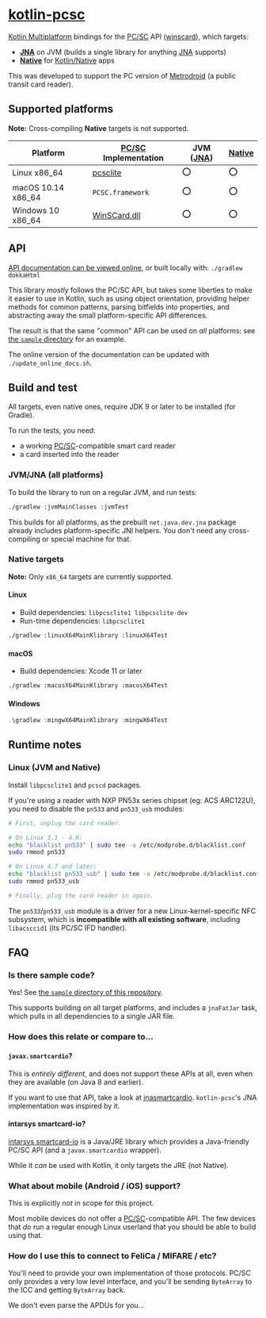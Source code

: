 # [kotlin-pcsc][]

[Kotlin Multiplatform][multi] bindings for the [PC/SC][] API ([winscard][]),
which targets:

* **[JNA][]** on JVM (builds a single library for anything [JNA][] supports)
* **[Native][]** for [Kotlin/Native][native] apps

This was developed to support the PC version of [Metrodroid][] (a public transit
card reader).

## Supported platforms

**Note:** Cross-compiling **Native** targets is not supported.

Platform           | [PC/SC][] Implementation | JVM ([JNA][]) | [Native][]
------------------ | ------------------------ | ------------- | ----------
Linux x86_64       | [pcsclite][]             | :o:           | :o:
macOS 10.14 x86_64 | `PCSC.framework`         | :o:           | :o:
Windows 10 x86_64  | [WinSCard.dll][winscard] | :o:           | :o:

## API

[API documentation can be viewed online][api-docs], or built locally with:
`./gradlew dokkaHtml`

This library _mostly_ follows the PC/SC API, but takes some liberties to make it
easier to use in Kotlin, such as using object orientation, providing helper
methods for common patterns, parsing bitfields into properties, and abstracting
away the small platform-specific API differences.

The result is that the same "common" API can be used on _all_ platforms: see
[the `sample` directory](./sample/) for an example.

The online version of the documentation can be updated with `./update_online_docs.sh`.

## Build and test

All targets, even native ones, require JDK 9 or later to be installed (for Gradle).

To run the tests, you need:

* a working [PC/SC][]-compatible smart card reader
* a card inserted into the reader

### JVM/JNA (all platforms)

To build the library to run on a regular JVM, and run tests:

```sh
./gradlew :jvmMainClasses :jvmTest
```

This builds for all platforms, as the prebuilt `net.java.dev.jna` package already includes
platform-specific JNI helpers. You don't need any cross-compiling or special machine for that.

### Native targets

**Note:** Only `x86_64` targets are currently supported.

#### Linux

* Build dependencies: `libpcsclite1 libpcsclite-dev`
* Run-time dependencies: `libpcsclite1`

```sh
./gradlew :linuxX64MainKlibrary :linuxX64Test
```

#### macOS

* Build dependencies: Xcode 11 or later

```sh
./gradlew :macosX64MainKlibrary :macosX64Test
```

#### Windows

```powershell
.\gradlew :mingwX64MainKlibrary :mingwX64Test
```

## Runtime notes

### Linux (JVM and Native)

Install `libpcsclite1` and `pcscd` packages.

If you're using a reader with NXP PN53x series chipset (eg: ACS ARC122U), you
need to disable the `pn533` and `pn533_usb` modules:

```sh
# First, unplug the card reader.

# On Linux 3.1 - 4.6:
echo "blacklist pn533" | sudo tee -a /etc/modprobe.d/blacklist.conf
sudo rmmod pn533

# On Linux 4.7 and later:
echo "blacklist pn533_usb" | sudo tee -a /etc/modprobe.d/blacklist.conf
sudo rmmod pn533_usb

# Finally, plug the card reader in again.
```

The `pn533`/`pn533_usb` module is a driver for a new Linux-kernel-specific NFC
subsystem, which is **incompatible with all existing software**, including
`libacsccid1` (its PC/SC IFD handler).

## FAQ

### Is there sample code?

Yes!  See [the `sample` directory of this repository](./sample/).

This supports building on all target platforms, and includes a `jnaFatJar` task, which pulls in all
dependencies to a single JAR file.

### How does this relate or compare to...

#### `javax.smartcardio`?

This is _entirely different_, and does not support these APIs at all, even when
they are available (on Java 8 and earlier).

If you want to use that API, take a look at [jnasmartcardio][]. `kotlin-pcsc`'s
JNA implementation was inspired by it.

#### intarsys smartcard-io?

[intarsys smartcard-io][intarsys] is a Java/JRE library which provides a
Java-friendly PC/SC API (and a `javax.smartcardio` wrapper).

While it _can_ be used with Kotlin, it only targets the JRE (not Native).

### What about mobile (Android / iOS) support?

This is explicitly _not_ in scope for this project.

Most mobile devices do not offer a [PC/SC][]-compatible API. The few devices
that _do_ run a regular enough Linux userland that you should be able to build
using that.

### How do I use this to connect to FeliCa / MIFARE / etc?

You'll need to provide your own implementation of those protocols. PC/SC only provides a very low
level interface, and you'll be sending `ByteArray` to the ICC and getting `ByteArray` back.

We don't even parse the APDUs for you...

[api-docs]: https://micolous.github.io/kotlin-pcsc/index.html
[intarsys]: https://github.com/intarsys/smartcard-io
[JNA]: https://github.com/java-native-access/jna
[jnasmartcardio]: https://github.com/jnasmartcardio/jnasmartcardio
[kotlin-pcsc]: https://github.com/micolous/kotlin-pcsc
[Metrodroid]: https://github.com/metrodroid/metrodroid
[multi]: https://kotlinlang.org/docs/reference/multiplatform.html
[native]: https://kotlinlang.org/docs/reference/native-overview.html
[PC/SC]: https://www.pcscworkgroup.com/
[pcsclite]: https://pcsclite.apdu.fr/
[winscard]: https://docs.microsoft.com/en-us/windows/win32/api/winscard/
